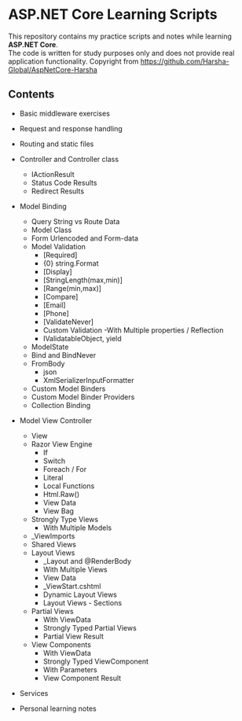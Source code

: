 # ASP.NET Core Learning Scripts

This repository contains my practice scripts and notes while learning **ASP.NET Core**.  
The code is written for study purposes only and does not provide real application functionality.
Copyright from https://github.com/Harsha-Global/AspNetCore-Harsha

## Contents
- Basic middleware exercises  

- Request and response handling 

- Routing  and static files

- Controller and Controller class
  - IActionResult
  - Status Code Results
  - Redirect Results

- Model Binding
  - Query String vs Route Data
  - Model Class
  - Form Urlencoded and Form-data
  - Model Validation 
	- [Required]
	- {0} string.Format
	- [Display]
	- [StringLength(max,min)]
	- [Range(min,max)]
	- [Compare]
	- [Email]
	- [Phone]
	- [ValidateNever]
	- Custom Validation
	  -With Multiple properties / Reflection
	- IValidatableObject, yield
  - ModelState
  - Bind and BindNever
  - FromBody
	- json
	- XmlSerializerInputFormatter
  - Custom Model Binders
  - Custom Model Binder Providers 
  - Collection Binding

- Model View Controller
  - View
  - Razor View Engine
	- If
	- Switch
	- Foreach / For
	- Literal
	- Local Functions
	- Html.Raw()
	- View Data
	- View Bag
  - Strongly Type Views
	- With Multiple Models
  - _ViewImports
  - Shared Views
  - Layout Views
	- _Layout and @RenderBody
	- With Multiple Views
	- View Data
	- _ViewStart.cshtml
	- Dynamic Layout Views
	- Layout Views - Sections
  - Partial Views
    - With ViewData
	- Strongly Typed Partial Views
	- Partial View Result
  - View Components
	- With ViewData
	- Strongly Typed ViewComponent
	- With Parameters
	- View Component Result

- Services

- Personal learning notes  
